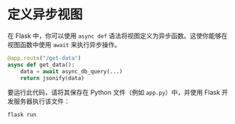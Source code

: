 # 定义异步视图

在 Flask 中，你可以使用 `async def` 语法将视图定义为异步函数。这使你能够在视图函数中使用 `await` 来执行异步操作。

```python
@app.route("/get-data")
async def get_data():
    data = await async_db_query(...)
    return jsonify(data)
```

要运行此代码，请将其保存在 Python 文件（例如 `app.py`）中，并使用 Flask 开发服务器执行该文件：

```bash
flask run
```
